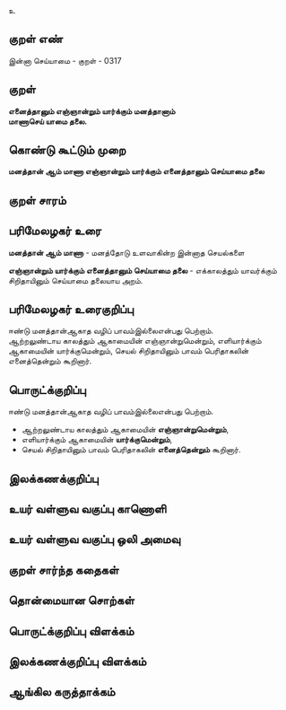 உ

## குறள் எண் 

இன்னா செய்யாமை - குறள் - 0317  

## குறள் 

**எனைத்தானும் எஞ்ஞான்றும் யார்க்கும் மனத்தானாம்  
மாணாசெய் யாமை தலை.**

## கொண்டு கூட்டும் முறை

**மனத்தான் ஆம் மாணா எஞ்ஞான்றும் யார்க்கும் எனைத்தானும் செய்யாமை தலை**

## குறள் சாரம் 


## பரிமேலழகர் உரை

**மனத்தான் ஆம் மாணா** - மனத்தோடு உளவாகின்ற இன்னாத செயல்களை  

**எஞ்ஞான்றும் யார்க்கும் எனைத்தானும் செய்யாமை தலை** - எக்காலத்தும் யாவர்க்கும் சிறிதாயினும் செய்யாமை தலையாய அறம்.   

## பரிமேலழகர் உரைகுறிப்பு   

ஈண்டு மனத்தான்ஆகாத வழிப் பாவம்இல்லைஎன்பது பெற்றாம்.   
ஆற்றலுண்டாய காலத்தும் ஆகாமையின் எஞ்ஞான்றுமென்றும், எளியார்க்கும் ஆகாமையின் யார்க்குமென்றும், செயல் சிறிதாயினும் பாவம் பெரிதாகலின் எனைத்தென்றும் கூறினார்.  

## பொருட்க்குறிப்பு 

ஈண்டு மனத்தான்ஆகாத வழிப் பாவம்இல்லைஎன்பது பெற்றாம்.   

* ஆற்றலுண்டாய காலத்தும் ஆகாமையின் **எஞ்ஞான்றுமென்றும்**,   
* எளியார்க்கும் ஆகாமையின் **யார்க்குமென்றும்**,  
* செயல் சிறிதாயினும் பாவம் பெரிதாகலின் **எனைத்தென்றும்** கூறினார்.    

## இலக்கணக்குறிப்பு  


## உயர் வள்ளுவ வகுப்பு காணொளி


## உயர் வள்ளுவ வகுப்பு ஒலி அமைவு 

 
## குறள் சார்ந்த கதைகள் 


## தொன்மையான சொற்கள்


## பொருட்க்குறிப்பு விளக்கம்


## இலக்கணக்குறிப்பு விளக்கம்


## ஆங்கில கருத்தாக்கம் 


